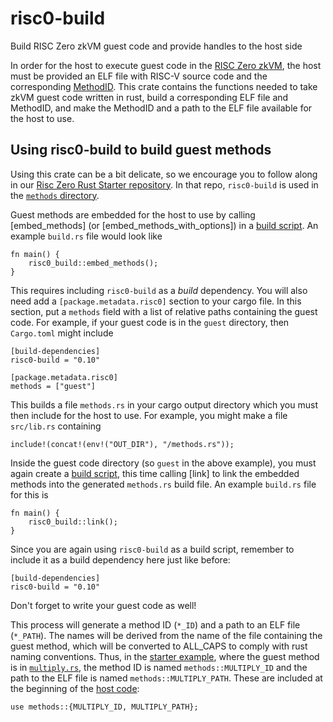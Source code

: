 # risc0-build

Build RISC Zero zkVM guest code and provide handles to the host side

In order for the host to execute guest code in the [RISC Zero zkVM](risc0_zkvm), the host must be provided an ELF file with RISC-V source code and the corresponding [MethodID](risc0_zkvm::host::MethodId). This crate contains the functions needed to take zkVM guest code written in rust, build a corresponding ELF file and MethodID, and make the MethodID and a path to the ELF file available for the host to use.

## Using risc0-build to build guest methods

Using this crate can be a bit delicate, so we encourage you to follow along in our [Risc Zero Rust Starter repository](https://github.com/risc0/risc0-rust-starter). In that repo, `risc0-build` is used in the [`methods` directory](https://github.com/risc0/risc0-rust-starter/tree/main/methods).

Guest methods are embedded for the host to use by calling [embed_methods] (or [embed_methods_with_options]) in a [build script](https://doc.rust-lang.org/cargo/reference/build-scripts.html). An example `build.rs` file would look like
```no_run
fn main() {
    risc0_build::embed_methods();
}
```

This requires including `risc0-build` as a _build_ dependency. You will also need add a `[package.metadata.risc0]` section to your cargo file. In this section, put a `methods` field with a list of relative paths containing the guest code. For example, if your guest code is in the `guest` directory, then `Cargo.toml` might include
```ignore
[build-dependencies]
risc0-build = "0.10"

[package.metadata.risc0]
methods = ["guest"]
```

This builds a file `methods.rs` in your cargo output directory which you must then include for the host to use. For example, you might make a file `src/lib.rs` containing
```ignore
include!(concat!(env!("OUT_DIR"), "/methods.rs"));
```

Inside the guest code directory (so `guest` in the above example), you must again create a [build script](https://doc.rust-lang.org/cargo/reference/build-scripts.html), this time calling [link] to link the embedded methods into the generated `methods.rs` build file. An example `build.rs` file for this is
```no_run
fn main() {
    risc0_build::link();
}
```

Since you are again using `risc0-build` as a build script, remember to include it as a build dependency here just like before:
```ignore
[build-dependencies]
risc0-build = "0.10"
```

Don't forget to write your guest code as well!

This process will generate a method ID (`*_ID`) and a path to an ELF file (`*_PATH`). The names will be derived from the name of the file containing the guest method, which will be converted to ALL_CAPS to comply with rust naming conventions. Thus, in the [starter example](https://github.com/risc0/risc0-rust-starter), where the guest method is in [`multiply.rs`](https://github.com/risc0/risc0-rust-starter/blob/main/methods/guest/src/bin/multiply.rs), the method ID is named `methods::MULTIPLY_ID` and the path to the ELF file is named `methods::MULTIPLY_PATH`. These are included at the beginning of the [host code](https://github.com/risc0/risc0-rust-starter/blob/main/starter/src/main.rs):
```ignore
use methods::{MULTIPLY_ID, MULTIPLY_PATH};
```
